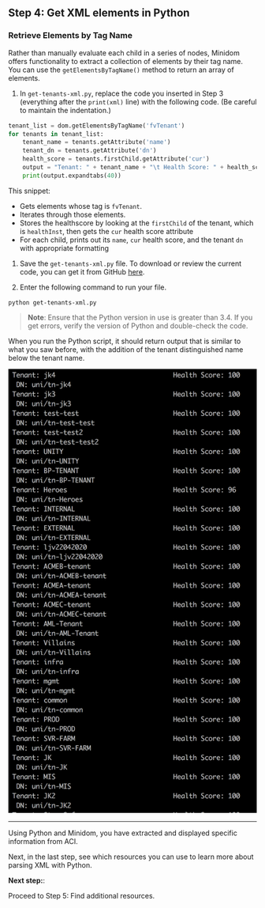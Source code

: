 ## Step 4: Get XML elements in Python

### Retrieve Elements by Tag Name

Rather than manually evaluate each child in a series of nodes, Minidom offers functionality to extract a collection of elements by their tag name. You can use the `getElementsByTagName()` method to return an array of elements.

1. In `get-tenants-xml.py`, replace the code you inserted in Step 3 (everything after the `print(xml)` line) with the following code. (Be careful to maintain the indentation.)

```python
tenant_list = dom.getElementsByTagName('fvTenant')
for tenants in tenant_list:
    tenant_name = tenants.getAttribute('name')
    tenant_dn = tenants.getAttribute('dn')
    health_score = tenants.firstChild.getAttribute('cur')
    output = "Tenant: " + tenant_name + "\t Health Score: " + health_score + "\n DN: " + tenant_dn
    print(output.expandtabs(40))
```

This snippet:
-  Gets elements whose tag is `fvTenant`.
-  Iterates through those elements.
-  Stores the healthscore by looking at the `firstChild` of the tenant, which is `healthInst`, then gets the `cur` health score attribute
-  For each child, prints out its `name`, `cur` health score, and the tenant `dn` with appropriate formatting

1. Save the `get-tenants-xml.py` file. To download or review the current code, you can get it from GitHub <a href="https://github.com/CiscoDevNet/coding-skills-sample-code/blob/master/coding201-parsing-xml/get-tenants-xml-4.py" target="_blank">here</a>.

2. Enter the following command to run your file.
```
python get-tenants-xml.py
```
> **Note**: Ensure that the Python version in use is greater than 3.4.  If you get errors, verify the version of Python and double-check the code.

When you run the Python script, it should return output that is similar to what you saw before, with the addition of the tenant distinguished name below the tenant name.

![](assets/images/xml-output-parse-002-new.png)

----------

Using Python and Minidom, you have extracted and displayed specific information from ACI.

Next, in the last step, see which resources you can use to learn more about parsing XML with Python.

**Next step:**:

Proceed to Step 5: Find additional resources.
